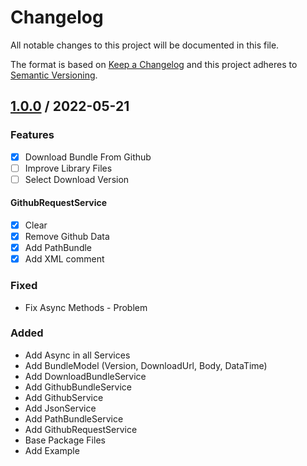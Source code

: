 # Changelog
All notable changes to this project will be documented in this file.

The format is based on [Keep a Changelog](http://keepachangelog.com/en/1.0.0/)
and this project adheres to [Semantic Versioning](http://semver.org/spec/v2.0.0.html).

## [1.0.0] / 2022-05-21
### Features
- [x] Download Bundle From Github
- [ ] Improve Library Files
- [ ] Select Download Version
#### GithubRequestService
- [x] Clear
- [x] Remove Github Data 
- [x] Add PathBundle
- [x] Add XML comment
### Fixed
- Fix Async Methods - Problem
### Added
- Add Async in all Services
- Add BundleModel (Version, DownloadUrl, Body, DataTime)
- Add DownloadBundleService
- Add GithubBundleService
- Add GithubService
- Add JsonService
- Add PathBundleService
- Add GithubRequestService
- Base Package Files
- Add Example

[vNext]: ../../compare/1.0.0...HEAD
[1.0.0]: ../../compare/1.0.0